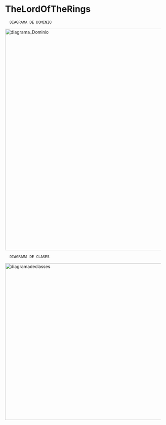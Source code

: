 # TheLordOfTheRings

      DIAGRAMA DE DOMINIO

<img width="718" alt="diagrama_Dominio" src="https://user-images.githubusercontent.com/9613461/203382277-e40361a1-d179-4e5c-9679-577bd4599ea6.PNG">


      DIAGRAMA DE CLASES
      

<img width="508" alt="diagramadeclasses" src="https://user-images.githubusercontent.com/9613461/203441487-58eb6c48-aa66-4669-b077-90ba4105cfbf.PNG">
